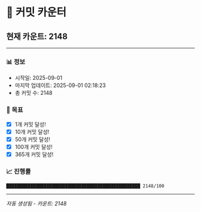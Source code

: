 # 🔢 커밋 카운터

## 현재 카운트: 2148

---

### 📊 정보
- 시작일: 2025-09-01
- 마지막 업데이트: 2025-09-01 02:18:23
- 총 커밋 수: 2148

### 🎯 목표
- [x] 1개 커밋 달성!
- [x] 10개 커밋 달성!
- [x] 50개 커밋 달성!
- [x] 100개 커밋 달성!
- [x] 365개 커밋 달성!

### 📈 진행률
```
██████████████████████████████████████████████████ 2148/100
```

---
*자동 생성됨 - 카운트: 2148*
